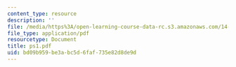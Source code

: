 ```yaml
---
content_type: resource
description: ''
file: /media/https%3A/open-learning-course-data-rc.s3.amazonaws.com/14-30-introduction-to-statistical-method-in-economics-spring-2006/bd09b959be3abc5d6faf735e82d8de9d_ps1.pdf
file_type: application/pdf
resourcetype: Document
title: ps1.pdf
uid: bd09b959-be3a-bc5d-6faf-735e82d8de9d
---
```

